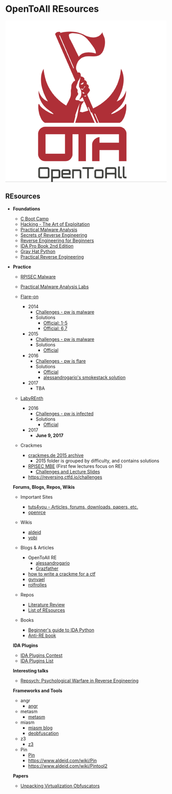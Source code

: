 # OpenToAll REsources
![OpenToAll Team Logo](./images/ota.png)

## REsources

- **Foundations**
  - [C Boot Camp](http://gribblelab.org/CBootCamp/)
  - [Hacking - The Art of Exploitation](https://www.nostarch.com/hacking2.htm)
  - [Practical Malware Analysis](https://www.nostarch.com/malware)
  - [Secrets of Reverse Engineering](https://www.amazon.ca/Reversing-Secrets-Engineering-Eldad-Eilam/dp/0764574817)
  - [Reverse Engineering for Beginners](https://beginners.re/)
  - [IDA Pro Book 2nd Edition](https://www.nostarch.com/idapro2.htm)
  - [Gray Hat Python](https://www.nostarch.com/ghpython.htm)
  - [Practical Reverse Engineering](https://www.amazon.ca/Practical-Reverse-Engineering-Reversing-Obfuscation/dp/1118787315)

- **Practice**
  - [RPISEC Malware](https://github.com/RPISEC/Malware/)
  - [Practical Malware Analysis Labs](https://practicalmalwareanalysis.com/labs/)
  - [Flare-on](http://flare-on.com)
    - 2014
        - [Challenges - pw is malware](http://flare-on.com/files/2014_FLAREOn_Challenges.zip)
        - Solutions
            - [Official: 1-5](https://www.fireeye.com/blog/threat-research/2014/11/the_flare_on_challen.html)
            - [Official: 6,7](https://www.fireeye.com/blog/threat-research/2014/11/flare_on_challengep.html)
    - 2015
        - [Challenges - pw is malware](http://flare-on.com/files/2015_FLAREOn_Challenges.zip)
        - Solutions
            - [Official](https://www.fireeye.com/blog/threat-research/2015/09/flare-on_challenges.html)
    - 2016
        - [Challenges - pw is flare](http://flare-on.com/files/Flare-On3_Challenges.zip)
        - Solutions
            - [Official](https://www.fireeye.com/blog/threat-research/2016/11/2016_flare-on_challe.html)
            - [alessandrogario's smokestack solution](https://alessandrogar.io/post/flare-on-challenge-2016-smokestack/)
    - 2017
        - TBA

  - [LabyREnth](http://labyrenth.com/)
    - 2016
        - [Challenges - pw is infected](http://labyrenth.com/archive/challenges.html)
        - Solutions
            - [Official](http://researchcenter.paloaltonetworks.com/tag/labyrenth/)
    - 2017
        - **June 9, 2017**

  - Crackmes
    - [crackmes.de 2015 archive](https://tuts4you.com/download.php?view.3152)
        - 2015 folder is grouped by difficulty, and contains solutions
    - [RPISEC MBE](https://github.com/RPISEC/MBE) (First few lectures focus on RE)
        - [Challenges and Lecture Slides](http://security.cs.rpi.edu/courses/binexp-spring2015/)
    - https://reversing.ctfd.io/challenges

  **Forums, Blogs, Repos, Wikis**
  - Important Sites
     - [tuts4you - Articles, forums, downloads, papers, etc.](https://tuts4you.com/)
     - [openrce](http://www.openrce.org/articles/)

  - Wikis
     - [aldeid](https://www.aldeid.com)
     - [yobi](http://wiki.yobi.be/wiki/Reverse-Engineering)

  - Blogs & Articles
     - OpenToAll RE
        - [alessandrogario](https://alessandrogar.io/)
        - [Grazfather](http://grazfather.github.io/)
     - [how to write a crackme for a ctf](https://www.pelock.com/articles/how-to-write-a-crackme-for-a-ctf-competition)
     - [gynvael](http://gynvael.coldwind.pl/?blog=1)
     - [rolfrolles](http://www.msreverseengineering.com/blog/)
  - Repos
     - [Literature Review](https://github.com/REMath/literature_review/)
     - [List of REsources](https://github.com/wtsxDev/reverse-engineering)
  - Books
     - [Beginner's guide to IDA Python](https://leanpub.com/IDAPython-Book)
     - [Anti-RE book](https://github.com/antire-book/antire_book)

  **IDA Plugins**
     - [IDA Plugins Contest](https://www.hex-rays.com/contests/)
     - [IDA Plugins List](https://github.com/onethawt/idaplugins-list)

  **Interesting talks**
     - [Repsych: Psychological Warfare in Reverse Engineering](https://www.youtube.com/watch?v=HlUe0TUHOIc)

  **Frameworks and Tools**
     - angr
        - [angr](http://angr.io/)
     - metasm
        - [metasm](https://github.com/jjyg/metasm/)
     - miasm
        - [miasm blog](http://www.miasm.re/blog/)
        - [deobfuscation](http://blog.quarkslab.com/deobfuscation-recovering-an-ollvm-protected-program.html)
     - z3
        - [z3](https://github.com/Z3Prover/z3)
     - Pin
        - [Pin](https://software.intel.com/en-us/articles/pin-a-dynamic-binary-instrumentation-tool)
        - https://www.aldeid.com/wiki/Pin
        - https://www.aldeid.com/wiki/Pintool2

  **Papers**
     - [Unpacking Virtualization Obfuscators](https://www.usenix.org/legacy/events/woot09/tech/full_papers/rolles.pdf)
